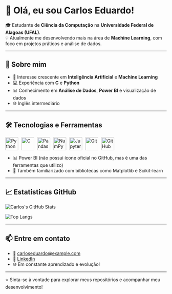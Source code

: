 # 👋 Olá, eu sou Carlos Eduardo!

🎓 Estudante de **Ciência da Computação** na **Universidade Federal de Alagoas (UFAL)**.  
💡 Atualmente me desenvolvendo mais na área de **Machine Learning**, com foco em projetos práticos e análise de dados.

---

## 🧠 Sobre mim
- 🤖 Interesse crescente em **Inteligência Artificial** e **Machine Learning**
- 💻 Experiência com **C** e **Python**
- 📊 Conhecimento em **Análise de Dados**, **Power BI** e visualização de dados
- 🌐 Inglês intermediário

---

## 🛠️ Tecnologias e Ferramentas

<div style="display: flex; flex-direction: row; flex-wrap: wrap; gap: 10px">
  
  <img src="https://cdn.jsdelivr.net/gh/devicons/devicon/icons/python/python-original.svg" width="40" title="Python"/>
  <img src="https://cdn.jsdelivr.net/gh/devicons/devicon/icons/c/c-original.svg" width="40" title="C"/>
  <img src="https://cdn.jsdelivr.net/gh/devicons/devicon/icons/pandas/pandas-original.svg" width="40" title="Pandas"/>
  <img src="https://cdn.jsdelivr.net/gh/devicons/devicon/icons/numpy/numpy-original.svg" width="40" title="NumPy"/>
  <img src="https://cdn.jsdelivr.net/gh/devicons/devicon/icons/jupyter/jupyter-original.svg" width="40" title="Jupyter Notebook"/>
  <img src="https://cdn.jsdelivr.net/gh/devicons/devicon/icons/git/git-original.svg" width="40" title="Git"/>
  <img src="https://cdn.jsdelivr.net/gh/devicons/devicon/icons/github/github-original.svg" width="40" title="GitHub"/>
  
</div>

- 📊 Power BI (não possui ícone oficial no GitHub, mas é uma das ferramentas que utilizo)
- 📄 Também familiarizado com bibliotecas como Matplotlib e Scikit-learn

---

## 📈 Estatísticas GitHub

![Carlos's GitHub Stats](https://github-readme-stats.vercel.app/api?username=carloseduardoandrade&show_icons=true&theme=radical)

![Top Langs](https://github-readme-stats.vercel.app/api/top-langs/?username=carloseduardoandrade&layout=compact&theme=radical)

---

## 📫 Entre em contato

- 📧 carloseduardo@example.com  
- 💼 [LinkedIn](https://www.linkedin.com/in/seu-perfil/)  
- 🌐 Em constante aprendizado e evolução!

---

⭐️ Sinta-se à vontade para explorar meus repositórios e acompanhar meu desenvolvimento!
